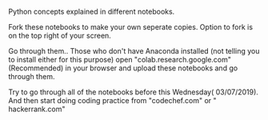 Python concepts explained in different notebooks. 


Fork these notebooks to make your own seperate copies. Option to fork is on the top right of your screen.


Go through them.. Those who don't have Anaconda installed (not telling you to install either for this purpose) open "colab.research.google.com" (Recommended) in your browser and upload these notebooks and go through them.


Try to go through all of the notebooks before this Wednesday( 03/07/2019). And then start doing coding practice from "codechef.com" or " hackerrank.com"
